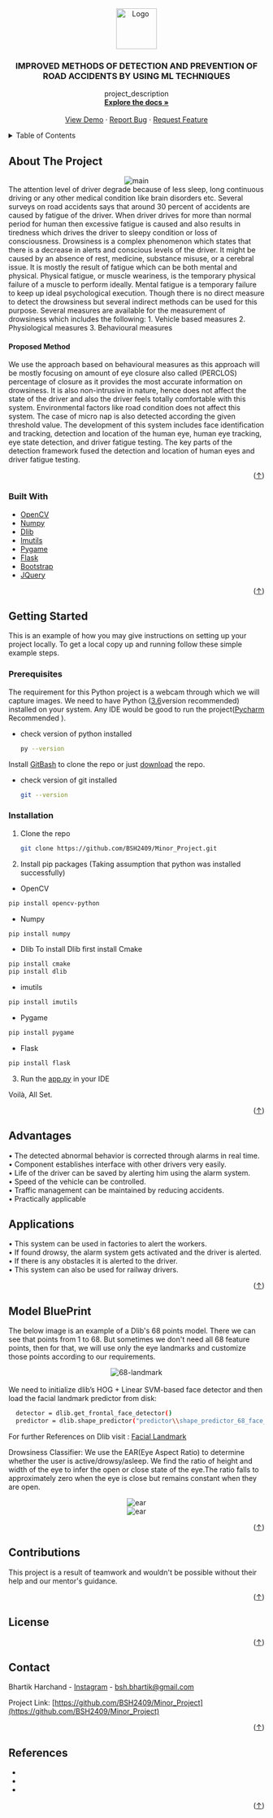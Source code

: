 <div id="top"></div>
<div align="center">
  <a href="https://github.com/BSH2409/Minor_Project">
    <img src="images/icon.png" alt="Logo" width="80" height="80">
  </a>

<h3 align="center">IMPROVED METHODS OF DETECTION
AND PREVENTION OF ROAD
ACCIDENTS BY USING ML
TECHNIQUES</h3>

  <p align="center">
    project_description
    <br />
    <a href="https://github.com/BSH2409/Minor_Project"><strong>Explore the docs »</strong></a>
    <br />
    <br />
    <a href="https://github.com/BSH2409/Minor_Project">View Demo</a>
    ·
    <a href="https://github.com/BSH2409/Minor_Project/issues">Report Bug</a>
    ·
    <a href="https://github.com/BSH2409/Minor_Project/issues">Request Feature</a>
  </p>
</div>
<details>
  <summary>Table of Contents</summary>
  <ol>
    <li>
      <a href="#about-the-project">About The Project</a>
      <ul>
        <li><a href="#built-with">Built With</a></li>
      </ul>
    </li>
    <li>
      <a href="#getting-started">Getting Started</a>
      <ul>
        <li><a href="#prerequisites">Prerequisites</a></li>
        <li><a href="#installation">Installation</a></li>
      </ul>
    </li>
    <li><a href="#advantages">Advantages</a></li>
    <li><a href="#applications">Applications</a></li>
    <li><a href="#roadmap">Roadmap</a></li>
    <li><a href="#contributions">Contributing</a></li>
    <li><a href="#license">License</a></li>
    <li><a href="#contact">Contact</a></li>
    <li><a href="#acknowledgments">Acknowledgments</a></li>
  </ol>
</details>

## About The Project
<div align="center" id="about-the-project">
<img src="images/_main.jpg" alt="main">
 </div>
The attention level of driver degrade because of less sleep, long continuous driving or any
other medical condition like brain disorders etc. Several surveys on road accidents says that
around 30 percent of accidents are caused by fatigue of the driver. When driver drives for
more than normal period for human then excessive fatigue is caused and also results in
tiredness which drives the driver to sleepy condition or loss of consciousness. Drowsiness is a
complex phenomenon which states that there is a decrease in alerts and conscious levels of
the driver. It might be caused by an absence of rest, medicine, substance misuse, or a
cerebral issue. It is mostly the result of fatigue which can be both mental and physical.
Physical fatigue, or muscle weariness, is the temporary physical failure of a muscle to
perform ideally. Mental fatigue is a temporary failure to keep up ideal psychological
execution.
Though there is no direct measure to detect the drowsiness but several indirect methods can
be used for this purpose.
Several measures are available for the measurement of drowsiness which includes the
following:
1. Vehicle based measures
2. Physiological measures
3. Behavioural measures

<h4>Proposed Method</h4>
We use the approach based on behavioural measures as this approach will be mostly
focusing on amount of eye closure also called (PERCLOS) percentage of closure as it
provides the most accurate information on drowsiness. It is also non-intrusive in nature,
hence does not affect the state of the driver and also the driver feels totally comfortable with
this system. Environmental factors like road condition does not affect this system. The case
of micro nap is also detected according the given threshold value. The development of this
system includes face identification and tracking, detection and location of the human eye,
human eye tracking, eye state detection, and driver fatigue testing. The key parts of the
detection framework fused the detection and location of human eyes and driver fatigue
testing.
<p align="right">(<a href="#top">↑</a>)</p>



### Built With
* [OpenCV](https://opencv.org)
* [Numpy](https://NumPy.org/)
* [Dlib](https://dlib.net/)
* [Imutils](https://github.com/PyImageSearch/imutils)
* [Pygame](https://pygame.org/)
* [Flask](https://flask.palletsprojects.com/en/2.0.x/)
* [Bootstrap](https://getbootstrap.com)
* [JQuery](https://jquery.com)

<p align="right">(<a href="#top">↑</a>)</p>


## Getting Started
This is an example of how you may give instructions on setting up your project locally.
To get a local copy up and running follow these simple example steps.

### Prerequisites
The requirement for this Python project is a webcam through which we will capture images.
We need to have Python ([3.6](https://www.python.org/downloads/release/python-360/)version recommended) installed on your system.
Any IDE would be good to run the project([Pycharm](https://www.jetbrains.com/pycharm/download/#section=windows) Recommended ).
* check version of python installed
  ```sh
  py --version
  ```
Install [GitBash](https://git-scm.com/download/win) to clone the repo or just [download](https://github.com/BSH2409/Minor_Project/archive/refs/heads/main.zip) the repo.
* check version of git installed
  ```sh
  git --version
  ```

### Installation
1. Clone the repo
   ```sh
   git clone https://github.com/BSH2409/Minor_Project.git
   ```
2. Install pip packages 
  (Taking assumption that python was installed successfully)
  * OpenCV
  ```sh
  pip install opencv-python
  ```
  * Numpy
  ```sh
  pip install numpy
  ```
  * Dlib
  To install Dlib first install Cmake
  ```sh
  pip install cmake
  pip install dlib
  ```
  * imutils
  ```sh
  pip install imutils
  ```
  * Pygame
  ```sh
  pip install pygame
  ```
  * Flask
  ```sh
  pip install flask
  ```
3. Run the [app.py](https://github.com/BSH2409/Minor_Project/blob/main/app.py) in your IDE

Voilà, All Set.

<p align="right">(<a href="#top">↑</a>)</p>

## Advantages

• The detected abnormal behavior is corrected through alarms in real time.<br />
• Component establishes interface with other drivers very easily.<br />
• Life of the driver can be saved by alerting him using the alarm system.<br />
• Speed of the vehicle can be controlled.<br />
• Traffic management can be maintained by reducing accidents.<br />
• Practically applicable<br />

## Applications
• This system can be used in factories to alert the workers.<br />
• If found drowsy, the alarm system gets activated and the driver is alerted.<br />
• If there is any obstacles it is alerted to the driver.<br />
• This system can also be used for railway drivers.<br />

<p align="right">(<a href="#top">↑</a>)</p>


## Model BluePrint

The below image is an example of a Dlib's 68 points model. There we can see that points from 1 to 68. But sometimes we don't need all 68 feature points, then for that, we will use only the eye landmarks and customize those points according to our requirements.
<div align="center"><img src="images/dlib.png" alt="68-landmark"></div><br />
We need to initialize dlib’s HOG + Linear SVM-based face detector and then load the facial landmark predictor from disk:

```sh
  detector = dlib.get_frontal_face_detector()
  predictor = dlib.shape_predictor("predictor\\shape_predictor_68_face_landmarks.dat")
```
For further References on Dlib visit : 
[Facial Landmark](https://www.pyimagesearch.com/2017/04/03/facial-landmarks-dlib-opencv-python/)

Drowsiness Classifier:
We use the EAR(Eye Aspect Ratio) to determine whether the user is active/drowsy/asleep.
We find the ratio of height and width of the eye to infer the open or close state of the eye.The ratio falls to approximately zero when the eye is close but remains constant when they are open.
<div align="center">
  <img src="images/EAR.png" alt="ear"><br />
  <img src="images/EAR.jpg" alt="ear">
 </div>


<p align="right">(<a href="#top">↑</a>)</p>


## Contributions

This project is a result of teamwork and wouldn't be possible without their help and our mentor's guidance.

<p align="right">(<a href="#top">↑</a>)</p>

## License

<p align="right">(<a href="#top">↑</a>)</p>

## Contact

Bhartik Harchand - [Instagram](https://www.instagram.com/_._bsh_._/) - bsh.bhartik@gmail.com

Project Link: [https://github.com/BSH2409/Minor_Project](https://github.com/BSH2409/Minor_Project)

<p align="right">(<a href="#top">↑</a>)</p>


## References

* []()
* []()
* []()

<p align="right">(<a href="#top">↑</a>)</p>
